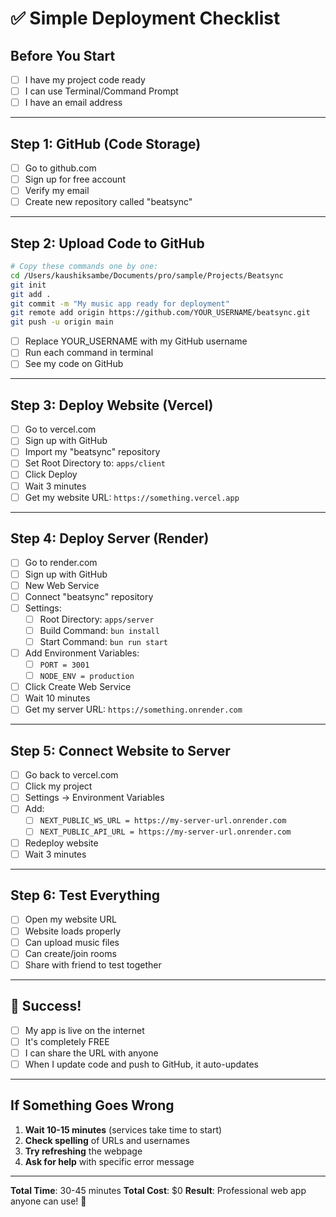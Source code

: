 # ✅ Simple Deployment Checklist

## Before You Start
- [ ] I have my project code ready
- [ ] I can use Terminal/Command Prompt
- [ ] I have an email address

---

## Step 1: GitHub (Code Storage)
- [ ] Go to github.com
- [ ] Sign up for free account
- [ ] Verify my email
- [ ] Create new repository called "beatsync"

---

## Step 2: Upload Code to GitHub
```bash
# Copy these commands one by one:
cd /Users/kaushiksambe/Documents/pro/sample/Projects/Beatsync
git init
git add .
git commit -m "My music app ready for deployment"
git remote add origin https://github.com/YOUR_USERNAME/beatsync.git
git push -u origin main
```
- [ ] Replace YOUR_USERNAME with my GitHub username
- [ ] Run each command in terminal
- [ ] See my code on GitHub

---

## Step 3: Deploy Website (Vercel)
- [ ] Go to vercel.com
- [ ] Sign up with GitHub
- [ ] Import my "beatsync" repository
- [ ] Set Root Directory to: `apps/client`
- [ ] Click Deploy
- [ ] Wait 3 minutes
- [ ] Get my website URL: `https://something.vercel.app`

---

## Step 4: Deploy Server (Render)
- [ ] Go to render.com  
- [ ] Sign up with GitHub
- [ ] New Web Service
- [ ] Connect "beatsync" repository
- [ ] Settings:
  - [ ] Root Directory: `apps/server`
  - [ ] Build Command: `bun install`
  - [ ] Start Command: `bun run start`
- [ ] Add Environment Variables:
  - [ ] `PORT = 3001`
  - [ ] `NODE_ENV = production`
- [ ] Click Create Web Service
- [ ] Wait 10 minutes
- [ ] Get my server URL: `https://something.onrender.com`

---

## Step 5: Connect Website to Server
- [ ] Go back to vercel.com
- [ ] Click my project
- [ ] Settings → Environment Variables
- [ ] Add:
  - [ ] `NEXT_PUBLIC_WS_URL = https://my-server-url.onrender.com`
  - [ ] `NEXT_PUBLIC_API_URL = https://my-server-url.onrender.com`
- [ ] Redeploy website
- [ ] Wait 3 minutes

---

## Step 6: Test Everything
- [ ] Open my website URL
- [ ] Website loads properly
- [ ] Can upload music files
- [ ] Can create/join rooms
- [ ] Share with friend to test together

---

## 🎉 Success!
- [ ] My app is live on the internet
- [ ] It's completely FREE
- [ ] I can share the URL with anyone
- [ ] When I update code and push to GitHub, it auto-updates

---

## If Something Goes Wrong
1. **Wait 10-15 minutes** (services take time to start)
2. **Check spelling** of URLs and usernames  
3. **Try refreshing** the webpage
4. **Ask for help** with specific error message

---

**Total Time**: 30-45 minutes
**Total Cost**: $0
**Result**: Professional web app anyone can use! 🚀
